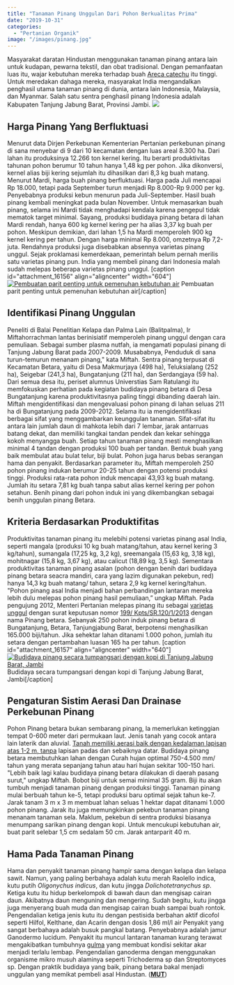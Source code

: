 ```yaml
---
title: "Tanaman Pinang Unggulan Dari Pohon Berkualitas Prima"
date: "2019-10-31"
categories: 
  - "Pertanian Organik"
image: "/images/pinang.jpg"
---
```


Masyarakat daratan Hindustan menggunakan tanaman pinang antara lain untuk kudapan, pewarna tekstil, dan obat tradisional. Dengan pemanfaatan luas itu, wajar kebutuhan mereka terhadap buah [Areca catechu](http://www.sciencedirect.com/topics/biochemistry-genetics-and-molecular-biology/areca-catechu) itu tinggi. Untuk meredakan dahaga mereka, masyarakat India mengandalkan penghasil utama tanaman pinang di dunia, antara lain Indonesia, Malaysia, dan Myanmar. Salah satu sentra penghasil pinang Indonesia adalah Kabupaten Tanjung Jabung Barat, Provinsi Jambi. [![](/images/pinang_479x480.jpg)](http://localhost/mitra/wp-content/uploads/2019/10/pinang_479x480.jpg)

## Harga Pinang Yang Berfluktuasi

Menurut data Dirjen Perkebunan Kementerian Pertanian perkebunan pinang di sana menyebar di 9 dari 10 kecamatan dengan luas areal 8.300 ha. Dari lahan itu produksinya 12.266 ton kernel kering. Itu berarti produktivitas tahunan pohon berumur 10 tahun hanya 1,48 kg per pohon. Jika dikonversi, kernel alias biji kering sejumlah itu dihasilkan dari 8,3 kg buah matang. Menurut Mardi, harga buah pinang berfluktuasi. Harga pada Juli mencapai Rp 18.000, tetapi pada September turun menjadi Rp 8.000-Rp 9.000 per kg. Penyebabnya produksi kebun menurun pada Juli-September. Hasil buah pinang kembali meningkat pada bulan November. Untuk memasarkan buah pinang, selama ini Mardi tidak menghadapi kendala karena pengepul tidak mematok target minimal. Sayang, produksi budidaya pinang betara di lahan Mardi rendah, hanya 600 kg kernel kering per ha alias 3,37 kg buah per pohon. Meskipun demikian, dari lahan 1,5 ha Mardi memperoleh 900 kg kernel kering per tahun. Dengan harga minimal Rp 8.000, omzetnya Rp 7,2-juta. Rendahnya produksi juga disebabkan absennya varietas pinang unggul. Sejak proklamasi kemerdekaan, pemerintah belum pernah merilis satu varietas pinang pun. India yang membeli pinang dari Indonesia malah sudah melepas beberapa varietas pinang unggul. \[caption id="attachment\_16156" align="aligncenter" width="604"\][![Pembuatan parit penting untuk pemenuhan kebutuhan air](/images/pinang_604x480.jpg)](http://localhost/mitra/wp-content/uploads/2019/10/pinang_604x480.jpg) Pembuatan parit penting untuk pemenuhan kebutuhan air\[/caption\]

## Identifikasi Pinang Unggulan

Peneliti di Balai Penelitian Kelapa dan Palma Lain (Balitpalma), Ir Miftahorrachman lantas berinisiatif memperoleh pinang unggul dengan cara pemuliaan. Sebagai sumber plasma nutfah, ia mengamati populasi pinang di Tanjung Jabung Barat pada 2007-2009. Musababnya, Penduduk di sana turun-temurun menanam pinang," kata Miftah. Sentra pinang terpusat di Kecamatan Betara, yaitu di Desa Makmurjaya (498 ha), Teluksialang (252 ha), Seigebar (241,3 ha), Bungatanjung (211 ha), dan Serdangjaya (59 ha). Dari semua desa itu, periset alumnus Universtias Sam Ratulangi itu memfokuskan perhatian pada kegiatan budidaya pinang betara di Desa Bungatanjung karena produktivitasnya paling tinggi dibanding daerah lain. Miftah mengidentifikasi dan mengevaluasi pohon pinang di lahan seluas 211 ha di Bungatanjung pada 2009-2012. Selama itu ia mengidentifikasi berbagai sifat yang menggambarkan keunggulan tanaman. Sifat-sifat itu antara lain jumlah daun di mahkota lebih dari 7 lembar, jarak antarruas batang dekat, dan memiliki tangkai tandan pendek dan kekar sehingga kokoh menyangga buah. Setiap tahun tanaman pinang mesti menghasilkan minimal 4 tandan dengan produksi 100 buah per tandan. Bentuk buah yang baik membulat atau bulat telur, biji bulat. Pohon juga harus bebas serangan hama dan penyakit. Berdasarkan parameter itu, Miftah memperoleh 250 pohon pinang indukan berumur 20-25 tahun dengan potensi produksi tinggi. Produksi rata-rata pohon induk mencapai 43,93 kg buah matang. Jumlah itu setara 7,81 kg buah tanpa sabut alias kernel kering per pohon setahun. Benih pinang dari pohon induk ini yang dikembangkan sebagai benih unggulan pinang Betara.

## Kriteria Berdasarkan Produktifitas

Produktivitas tanaman pinang itu melebihi potensi varietas pinang asal India, seperti mangala (produksi 10 kg buah matang/tahun, atau kernel kering 3 kg/tahun), sumangala (17,25 kg, 3,2 kg), sreemangala (15,63 kg, 3,18 kg), mohitnagar (15,8 kg, 3,67 kg), atau calicut (18,89 kg, 3,5 kg). Sementara produktivitas tanaman pinang asalan (pohon dengan benih dari budidaya pinang betara seacra mandiri, cara yang lazim digunakan pekebun, red) hanya 14,3 kg buah matang/ tahun, setara 2,9 kg kernel kering/tahun. "Pohon pinang asal India menjadi bahan perbandingan lantaran mereka lebih dulu melepas pohon pinang hasil pemuliaan,” ungkap Miftah. Pada pengujung 2012, Menteri Pertanian melepas pinang itu sebagai [varietas unggul](http://localhost/mitra/4-sayuran-varietas-unggul-dari-negeri.html) dengan surat keputusan nomor [199/ Kpts/SR.120/1/2013](http://www.litbang.pertanian.go.id/varietas/1035/) dengan nama Pinang betara. Sebanyak 250 pohon induk pinang betara di Bungatanjung, Betara, Tanjungjabung Barat, berpotensi menghasilkan 165.000 biji/tahun. Jika sehektar lahan ditanami 1.000 pohon, jumlah itu setara dengan pertambahan luasan 165 ha per tahun. \[caption id="attachment\_16157" align="aligncenter" width="640"\][![Budidaya pinang secara tumpangsari dengan kopi di Tanjung Jabung Barat, Jambi](/images/pinang_640x416.jpg)](http://localhost/mitra/wp-content/uploads/2019/10/pinang_640x416.jpg) Budidaya secara tumpangsari dengan kopi di Tanjung Jabung Barat, Jambi\[/caption\]

## Pengaturan Sistim Aerasi Dan Drainase Perkebunan Pinang

Pohon Pinang betara bukan sembarang pinang, la memerlukan ketinggian tempat 0-600 meter dari permukaan laut. Jenis tanah yang cocok antara lain laterik dan aluvial. [Tanah memiliki aerasi baik dengan kedalaman lapisan atas 1-2 m, tanpa](http://localhost/mitra/hobi-bertani-tanpa-media-tanah-ala.html) lapisan padas dan sebaiknya datar. Budidaya pinang betara membutuhkan lahan dengan Curah hujan optimal 750-4.500 mm/ tahun yang merata sepanjang tahun atau hari hujan sekitar 100-150 hari. "Lebih baik lagi kalau budidaya pinang betara dilakukan di daerah pasang surut," ungkap Miftah. Bobot biji untuk semai minimal 35 gram. Biji itu akan tumbuh menjadi tanaman pinang dengan produksi tinggi. Tanaman pinang mulai berbuah tahun ke-5, tetapi produksi baru optimal sejak tahun ke-7. Jarak tanam 3 m x 3 m membuat lahan seluas 1 hektar dapat ditanami 1.000 pohon pinang. Jarak itu juga memungkinkan pekebun tanaman pinang menanam tanaman sela. Maklum, pekebun di sentra produksi biasanya menumpang sarikan pinang dengan kopi. Untuk mencukupi kebutuhan air, buat parit selebar 1,5 cm sedalam 50 cm. Jarak antarparit 40 m.

## Hama Pada Tanaman Pinang

Hama dan penyakit tanaman pinang hampir sama dengan kelapa dan kelapa sawit. Namun, yang paling berbahaya adalah kutu merah Raolello indica, kutu putih _Oligonychus indicus_, dan kutu jingga _Dolichotetranychus sp_. Ketiga kutu itu hidup berkelompok di bawah daun dan mengisap cairan daun. Akibatnya daun menguning dan mengering. Sudah begitu, kutu jingga juga menyerang buah muda dan mengisap cairan buah sampai buah rontok. Pengendalian ketiga jenis kutu itu dengan pestisida berbahan aktif dicofol seperti Hilfol, Kelthane, dan Acarin dengan dosis 1,86 ml/l air Penyakit yang sangat berbahaya adalah busuk pangkal batang. Penyebabnya adalah jamur Ganodermo lucidum. Penyakit itu muncul lantaran tanaman kurang terawat mengakibatkan tumbuhnya [gulma](http://localhost/mitra/topik/gulma) yang membuat kondisi sekitar akar menjadi terlalu lembap. Pengendalian ganoderma dengan menggunakan organisme mikro musuh alaminya seperti Trichoderma sp dan Streptomyces sp. Dengan praktik budidaya yang baik, pinang betara bakal menjadi unggulan yang memikat pembeli asal Hindustan. ([**MUT**](http://localhost/mitra/))
